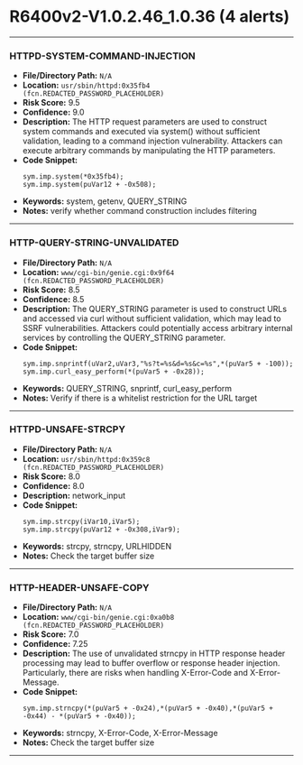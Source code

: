 # R6400v2-V1.0.2.46_1.0.36 (4 alerts)

---

### HTTPD-SYSTEM-COMMAND-INJECTION

- **File/Directory Path:** `N/A`
- **Location:** `usr/sbin/httpd:0x35fb4 (fcn.REDACTED_PASSWORD_PLACEHOLDER)`
- **Risk Score:** 9.5
- **Confidence:** 9.0
- **Description:** The HTTP request parameters are used to construct system commands and executed via system() without sufficient validation, leading to a command injection vulnerability. Attackers can execute arbitrary commands by manipulating the HTTP parameters.
- **Code Snippet:**
  ```
  sym.imp.system(*0x35fb4);
  sym.imp.system(puVar12 + -0x508);
  ```
- **Keywords:** system, getenv, QUERY_STRING
- **Notes:** verify whether command construction includes filtering

---
### HTTP-QUERY-STRING-UNVALIDATED

- **File/Directory Path:** `N/A`
- **Location:** `www/cgi-bin/genie.cgi:0x9f64 (fcn.REDACTED_PASSWORD_PLACEHOLDER)`
- **Risk Score:** 8.5
- **Confidence:** 8.5
- **Description:** The QUERY_STRING parameter is used to construct URLs and accessed via curl without sufficient validation, which may lead to SSRF vulnerabilities. Attackers could potentially access arbitrary internal services by controlling the QUERY_STRING parameter.
- **Code Snippet:**
  ```
  sym.imp.snprintf(uVar2,uVar3,"%s?t=%s&d=%s&c=%s",*(puVar5 + -100));
  sym.imp.curl_easy_perform(*(puVar5 + -0x28));
  ```
- **Keywords:** QUERY_STRING, snprintf, curl_easy_perform
- **Notes:** Verify if there is a whitelist restriction for the URL target

---
### HTTPD-UNSAFE-STRCPY

- **File/Directory Path:** `N/A`
- **Location:** `usr/sbin/httpd:0x359c8 (fcn.REDACTED_PASSWORD_PLACEHOLDER)`
- **Risk Score:** 8.0
- **Confidence:** 8.0
- **Description:** network_input
- **Code Snippet:**
  ```
  sym.imp.strcpy(iVar10,iVar5);
  sym.imp.strcpy(puVar12 + -0x308,iVar9);
  ```
- **Keywords:** strcpy, strncpy, URLHIDDEN
- **Notes:** Check the target buffer size

---
### HTTP-HEADER-UNSAFE-COPY

- **File/Directory Path:** `N/A`
- **Location:** `www/cgi-bin/genie.cgi:0xa0b8 (fcn.REDACTED_PASSWORD_PLACEHOLDER)`
- **Risk Score:** 7.0
- **Confidence:** 7.25
- **Description:** The use of unvalidated strncpy in HTTP response header processing may lead to buffer overflow or response header injection. Particularly, there are risks when handling X-Error-Code and X-Error-Message.
- **Code Snippet:**
  ```
  sym.imp.strncpy(*(puVar5 + -0x24),*(puVar5 + -0x40),*(puVar5 + -0x44) - *(puVar5 + -0x40));
  ```
- **Keywords:** strncpy, X-Error-Code, X-Error-Message
- **Notes:** Check the target buffer size

---
